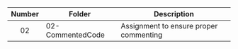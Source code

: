 
| Number | Folder |          Description           |
|:--------:|--------|--------------------------------|
| 02 | 02-CommentedCode |  Assignment to ensure proper commenting |
